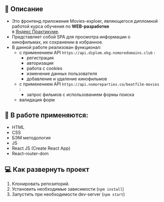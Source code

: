## :scroll: Описание
* Это фронтенд приложения Movies-exploer, являющегося дипломной работой курса обучения по __WEB-разработке__  
в [Яндекс Практикуме](https://practicum.yandex.ru/).
* Представляет собой SPA для просмотра информации о кинофильмах, их сохранении в избранное.
* В данной работе реализован функционал:
  * с применением API `https://api.diplom.ekg.nomoredomains.club` :
    * регистрация
    * авторизация
    * работа с cookies
    * изменение данных пользователя
    * добавление и удаление кинофильмов 
  * с применением API `https://api.nomoreparties.co/beatfilm-movies` :
    * запрос фильмов с использованием формы поиска
  * валидация форм

## :toolbox: В работе применяются:
* HTML
* CSS
* БЭМ методология
* JS
* React JS (Create React App)
* React-router-dom

## :computer: Как развернуть проект
1. Клонировать репозиторий.
2. Установить необходимые зависимости (`npm install`)
3. Запустить при необходимости dev-server (`npm start`)
